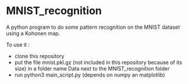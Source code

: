 # MNIST_recognition

A python program to do some pattern recognition on the MNIST dataset using a Kohonen map.


To use it : 
- clone this repository
- put the file mnist.pkl.gz (not included in this repository because of its size) in a folder name Data next to the MNIST_recognition folder
- run python3 main_script.py (depends on numpy an matplotlib)
